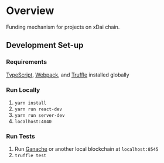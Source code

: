# Overview
Funding mechanism for projects on xDai chain.

## Development Set-up
### Requirements
[TypeScript](https://www.typescriptlang.org/download), [Webpack](https://webpack.js.org/guides/installation/), and [Truffle](https://www.trufflesuite.com/docs/truffle/getting-started/installation) installed globally

### Run Locally
1. `yarn install`
2. `yarn run react-dev`
3. `yarn run server-dev`
4. `localhost:4040`

### Run Tests
1. Run [Ganache](https://www.trufflesuite.com/docs/ganache/quickstart) or another local blockchain at `localhost:8545`
2. `truffle test`

